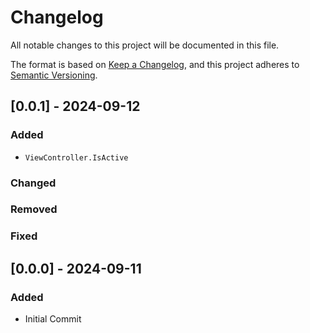 # Changelog

All notable changes to this project will be documented in this file.

The format is based on [Keep a Changelog](https://keepachangelog.com/en/1.1.0/),
and this project adheres to [Semantic Versioning](https://semver.org/spec/v2.0.0.html).

## [0.0.1] - 2024-09-12
### Added
- `ViewController.IsActive`
### Changed
### Removed
### Fixed

## [0.0.0] - 2024-09-11

### Added
- Initial Commit

